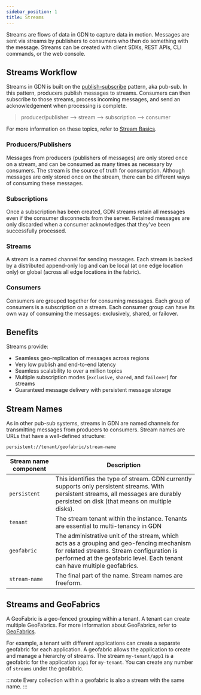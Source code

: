 ```yaml
---
sidebar_position: 1
title: Streams
---
```


Streams are flows of data in GDN to capture data in motion. Messages are sent via streams by publishers to consumers who then do something with the message. Streams can be created with client SDKs, REST APIs, CLI commands, or the web console.

## Streams Workflow

Streams in GDN is built on the [publish-subscribe](https://en.wikipedia.org/wiki/Publish%E2%80%93subscribe_pattern) pattern, aka pub-sub. In this pattern, producers publish messages to streams. Consumers can then subscribe to those streams, process incoming messages, and send an acknowledgement when processing is complete.

> producer/publisher --> stream --> subscription --> consumer

For more information on these topics, refer to [Stream Basics](stream-basics/).

### Producers/Publishers

Messages from producers (publishers of messages) are only stored once on a stream, and can be consumed as many times as necessary by consumers. The stream is the source of truth for consumption. Although messages are only stored once on the stream, there can be different ways of consuming these messages.

### Subscriptions

Once a subscription has been created, GDN streams retain all messages even if the consumer disconnects from the server. Retained messages are only discarded when a consumer acknowledges that they've been successfully processed.

### Streams

A stream is a named channel for sending messages. Each stream is backed by a distributed append-only log and can be local (at one edge location only) or global (across all edge locations in the fabric).

### Consumers

Consumers are grouped together for consuming messages. Each group of consumers is a subscription on a stream. Each consumer group can have its own way of consuming the messages: exclusively, shared, or failover.

## Benefits

Streams provide:

- Seamless geo-replication of messages across regions
- Very low publish and end-to-end latency
- Seamless scalability to over a million topics
- Multiple subscription modes (`exclusive`, `shared`, and `failover`) for streams
- Guaranteed message delivery with persistent message storage

## Stream Names

As in other pub-sub systems, streams in GDN are named channels for transmitting messages from producers to consumers. Stream names are URLs that have a well-defined structure:

```http
persistent://tenant/geofabric/stream-name
```

|Stream name component | Description |
|--------------------|---------------|
|`persistent` | This identifies the type of stream. GDN currently supports only persistent streams. With persistent streams, all messages are durably persisted on disk (that means on multiple disks).
|`tenant`             | The stream tenant within the instance. Tenants are essential to multi-tenancy in GDN |
|`geofabric`          | The administrative unit of the stream, which acts as a grouping and geo-fencing mechanism for related streams. Stream configuration is performed at the geofabric level. Each tenant can have multiple geofabrics. |
|`stream-name`              | The final part of the name. Stream names are freeform. |

## Streams and GeoFabrics

A GeoFabric is a geo-fenced grouping within a tenant. A tenant can create multiple GeoFabrics. For more information about GeoFabrics, refer to [GeoFabrics](../geofabrics/index.md).

For example, a tenant with different applications can create a separate geofabric for each application. A geofabric allows the application to create and manage a hierarchy of streams. The stream `my-tenant/app1` is a geofabric for the application `app1` for `my-tenant`. You can create any number of `streams` under the geofabric.

:::note
Every collection within a geofabric is also a stream with the same name.
:::

